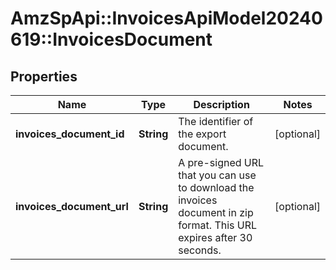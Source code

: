 # AmzSpApi::InvoicesApiModel20240619::InvoicesDocument

## Properties
Name | Type | Description | Notes
------------ | ------------- | ------------- | -------------
**invoices_document_id** | **String** | The identifier of the export document. | [optional] 
**invoices_document_url** | **String** | A pre-signed URL that you can use to download the invoices document in zip format. This URL expires after 30 seconds. | [optional] 

